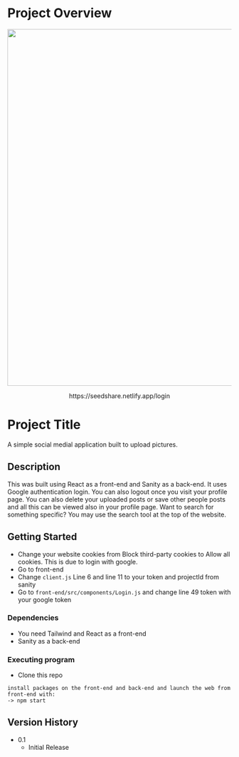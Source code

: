 # Project Overview

<div align="center">
  <img width="800" src="https://cdn.discordapp.com/attachments/900177552839172141/981343513226653736/unknown.png" />
  <p>https://seedshare.netlify.app/login</p>
</div>


# Project Title

A simple social medial application built to upload pictures.

## Description

This was built using React as a front-end and Sanity as a back-end. It uses Google authentication login. You can also logout once you visit your profile page. You can also delete your uploaded posts or save other people posts and all this can be viewed also in your profile page. Want to search for something specific? You may use the search tool at the top of the website.

## Getting Started

* Change your website cookies from Block third-party cookies to Allow all cookies. This is due to login with google.
* Go to front-end
* Change `client.js` Line 6 and line 11 to your token and projectId from sanity
* Go to `front-end/src/components/Login.js` and change line 49 token with your google token

### Dependencies

* You need Tailwind and React as a front-end
* Sanity as a back-end

### Executing program

* Clone this repo
```
install packages on the front-end and back-end and launch the web from front-end with:
-> npm start
```

## Version History

* 0.1
    * Initial Release
